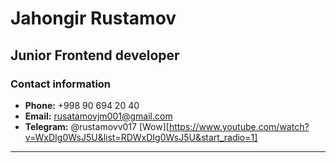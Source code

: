 # Jahongir Rustamov
## Junior Frontend developer

### Contact information

* __Phone:__ +998 90 694 20 40
* __Email:__ rusatamovjm001@gmail.com
* __Telegram:__ @rustamovv017
 [Wow][https://www.youtube.com/watch?v=WxDIg0WsJ5U&list=RDWxDIg0WsJ5U&start_radio=1]

********* 



